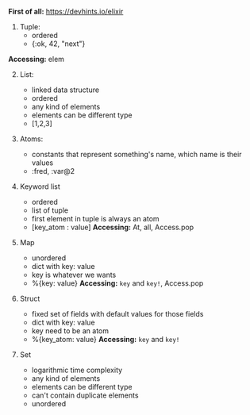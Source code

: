 **First of all:** https://devhints.io/elixir

1. Tuple:
    - ordered 
    - {:ok, 42, "next"}

**Accessing:** elem

2. List:
   -  linked data structure
   - ordered
   - any kind of elements
   - elements can be different type
   - [1,2,3]

3. Atoms:
   - constants that represent something's name, which name is their values 
   - :fred,  :var@2

4. Keyword list
    - ordered 
    - list of tuple
    - first element in tuple is always an atom
    - [key_atom : value]
**Accessing:**  At, all, Access.pop

5. Map 
    - unordered 
    - dict with key: value
    - key is whatever we wants
    - %{key: value}
**Accessing:** `key` and `key!`, Access.pop

6. Struct
    - fixed set of fields with default values for those fields 
    - dict with key: value
    - key need to be an atom
    - %{key_atom: value}
**Accessing:** `key` and `key!`

7. Set
    - logarithmic time complexity
    - any kind of elements
    - elements can be different type
    - can't contain duplicate elements
    - unordered
